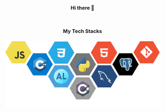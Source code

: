 <h3 align="center"> Hi there 👋</h3>

<br/>
<h3 align="center">
My Tech Stacks
</h3>

<h3 align="center">
<img src="https://raw.githubusercontent.com/xiega/xiega/main/stack-hills.png" alt="stacks"/>
</h3>

